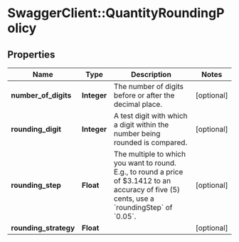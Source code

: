 # SwaggerClient::QuantityRoundingPolicy

## Properties
Name | Type | Description | Notes
------------ | ------------- | ------------- | -------------
**number_of_digits** | **Integer** | The number of digits before or after the decimal place. | [optional] 
**rounding_digit** | **Integer** | A test digit with which a digit within the number being rounded is compared. | [optional] 
**rounding_step** | **Float** | The multiple to which you want to round. E.g., to round a price of $3.1412 to an accuracy of five (5) cents, use a &#x60;roundingStep&#x60; of &#x60;0.05&#x60;. | [optional] 
**rounding_strategy** | **Float** |  | [optional] 


